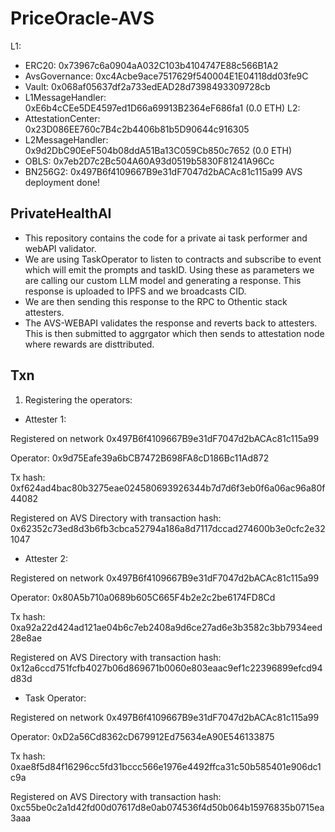 # PriceOracle-AVS



L1:
 - ERC20: 0x73967c6a0904aA032C103b4104747E88c566B1A2
 - AvsGovernance: 0xc4Acbe9ace7517629f540004E1E04118dd03fe9C
 - Vault: 0x068af05637df2a733edEAD28d7398493309728cb
 - L1MessageHandler: 0xE6b4cCEe5DE4597ed1D66a69913B2364eF686fa1 (0.0 ETH)
L2:
 - AttestationCenter: 0x23D086EE760c7B4c2b4406b81b5D90644c916305
 - L2MessageHandler: 0x9d2DbC90EeF504b08ddA51Ba13C059Cb850c7652 (0.0 ETH)
 - OBLS: 0x7eb2D7c2Bc504A60A93d0519b5830F81241A96Cc
 - BN256G2: 0x497B6f4109667B9e31dF7047d2bACAc81c115a99
AVS deployment done!


## PrivateHealthAI

- This repository contains the code for a private ai task performer and webAPI validator.
- We are using TaskOperator to listen to contracts and subscribe to event which will emit the prompts and taskID. Using these as parameters we are calling our custom LLM model and generating a response. This response is uploaded to IPFS and we broadcasts CID. 
- We are then sending this response to the RPC to Othentic stack attesters. 
- The AVS-WEBAPI validates the response and reverts back to attesters. This is then submitted to aggrgator which then sends to attestation node where rewards are disttributed.

## Txn

1. Registering the operators: 
- Attester 1: 

Registered on network 0x497B6f4109667B9e31dF7047d2bACAc81c115a99

Operator: 0x9d75Eafe39a6bCB7472B698FA8cD186Bc11Ad872

Tx hash: 0xf624ad4bac80b3275eae024580693926344b7d7d6f3eb0f6a06ac96a80f44082

Registered on AVS Directory with transaction hash: 0x62352c73ed8d3b6fb3cbca52794a186a8d7117dccad274600b3e0cfc2e321047

- Attester 2:

Registered on network
0x497B6f4109667B9e31dF7047d2bACAc81c115a99

Operator: 0x80A5b710a0689b605C665F4b2e2c2be6174FD8Cd

Tx hash: 0xa92a22d424ad121ae04b6c7eb2408a9d6ce27ad6e3b3582c3bb7934eed28e8ae

Registered on AVS Directory with transaction hash: 0x12a6ccd751fcfb4027b06d869671b0060e803eaac9ef1c22396899efcd94d83d

- Task Operator: 

Registered on network 0x497B6f4109667B9e31dF7047d2bACAc81c115a99

Operator: 0xD2a56Cd8362cD679912Ed75634eA90E546133875

Tx hash: 0xae8f5d84f16296cc5fd31bccc566e1976e4492ffca31c50b585401e906dc1c9a

Registered on AVS Directory with transaction hash: 0xc55be0c2a1d42fd00d07617d8e0ab074536f4d50b064b15976835b0715ea3aaa
